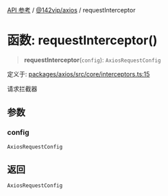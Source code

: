 [API 参考](../../../index.md) / [@142vip/axios](../index.md) / requestInterceptor

# 函数: requestInterceptor()

> **requestInterceptor**(`config`): `AxiosRequestConfig`

定义于: [packages/axios/src/core/interceptors.ts:15](https://github.com/142vip/core-x/blob/724c9f80a9f43d7639fb0f15c0381f9ca258849b/packages/axios/src/core/interceptors.ts#L15)

请求拦截器

## 参数

### config

`AxiosRequestConfig`

## 返回

`AxiosRequestConfig`
